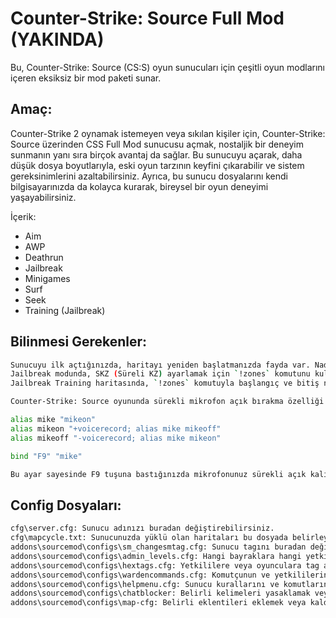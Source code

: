 # Counter-Strike: Source Full Mod (YAKINDA)

Bu, Counter-Strike: Source (CS:S) oyun sunucuları için çeşitli oyun modlarını içeren eksiksiz bir mod paketi sunar.

## **Amaç:**
Counter-Strike 2 oynamak istemeyen veya sıkılan kişiler için, Counter-Strike: Source üzerinden CSS Full Mod sunucusu açmak, nostaljik bir deneyim sunmanın yanı sıra birçok avantaj da sağlar. Bu sunucuyu açarak, daha düşük dosya boyutlarıyla, eski oyun tarzının keyfini çıkarabilir ve sistem gereksinimlerini azaltabilirsiniz. Ayrıca, bu sunucu dosyalarını kendi bilgisayarınızda da kolayca kurarak, bireysel bir oyun deneyimi yaşayabilirsiniz.

İçerik:
- Aim
- AWP
- Deathrun
- Jailbreak
- Minigames
- Surf
- Seek
- Training (Jailbreak)

## Bilinmesi Gerekenler:
```sh
Sunucuyu ilk açtığınızda, haritayı yeniden başlatmanızda fayda var. Nadir de olsa, bazı pluginler düzgün yüklenmeyebilir.
Jailbreak modunda, SKZ (Süreli KZ) ayarlamak için `!zones` komutunu kullanarak SKZ adında bir bölge oluşturabilirsiniz. Daha fazla SKZ için (SKZ1, SKZ2) şeklinde bölge oluşturabilirsiniz.
Jailbreak Training haritasında, `!zones` komutuyla başlangıç ve bitiş noktalarını belirleyebilirsiniz. Ayrıca, `!saveruns` ve `!savezones` komutları ile bölgeleri kayıt edebilirsiniz.
```

```sh
Counter-Strike: Source oyununda sürekli mikrofon açık bırakma özelliği bulunmadığı için, Jailbreak modunda komutçu olan oyuncuların kendi oyun dosyalarına .cfg dosyası oluşturarak aşağıdaki komutu eklemesi gerekir:

alias mike "mikeon"
alias mikeon "+voicerecord; alias mike mikeoff"
alias mikeoff "-voicerecord; alias mike mikeon"

bind "F9" "mike"

Bu ayar sayesinde F9 tuşuna bastığınızda mikrofonunuz sürekli açık kalır. Tekrar bastığınızda ise mikrofon kapanır.
```

## **Config Dosyaları:**

```sh
cfg\server.cfg: Sunucu adınızı buradan değiştirebilirsiniz.
cfg\mapcycle.txt: Sunucunuzda yüklü olan haritaları bu dosyada belirleyebilirsiniz.
addons\sourcemod\configs\sm_changesmtag.cfg: Sunucu tagını buradan değiştirebilirsiniz.
addons\sourcemod\configs\admin_levels.cfg: Hangi bayraklara hangi yetkilerin atandığını bu dosyadan öğrenebilirsiniz.
addons\sourcemod\configs\hextags.cfg: Yetkililere veya oyunculara tag atamak için bu dosyayı kullanabilirsiniz.
addons\sourcemod\configs\wardencommands.cfg: Komutçunun ve yetkililerin jailbreak modunda kullanabileceği komutları bu dosyaya ekleyebilirsiniz.
addons\sourcemod\configs\helpmenu.cfg: Sunucu kurallarını ve komutlarını düzenleyebilirsiniz.
addons\sourcemod\configs\chatblocker: Belirli kelimeleri yasaklamak veya izin vermek için kullanabilirsiniz.
addons\sourcemod\configs\map-cfg: Belirli eklentileri eklemek veya kaldırmak için kullanabilirsiniz.
```
